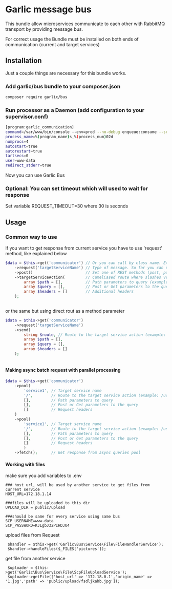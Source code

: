 # Garlic message bus

This bundle allow microservices communicate to each other with RabbitMQ transport by providing message bus.

For correct usage the Bundle must be installed on both ends of communication (current and target services)

## Installation

Just a couple things are necessary for this bundle works. 

### Add garlic/bus bundle to your composer.json

```bash
composer require garlic/bus
```

### Run processor as a Daemon (add configuration to your supervisor.conf)

```bash
[program:garlic_communication]
command=/var/www/bin/console --env=prod --no-debug enqueue:consume --setup-broker
process_name=%(program_name)s_%(process_num)02d
numprocs=4
autostart=true
autorestart=true
tartsecs=0
user=www-data
redirect_stderr=true
```

Now you can use Garlic Bus

### Optional: You can set timeout which will used to wait for response

Set variable REQUEST_TIMEOUT=30 where 30 is seconds

## Usage

### Common way to use 

If you want to get response from current service you have to use 'request' method, like explained below

```php
$data = $this->get('communicator') // Or you can call by class name. Example: $this->get(GarlicBus:class)
    ->request('targetServiceName') // Type of message. So far you can use ->request() or ->command() methods. Command provide mesage type that not need response. 
    ->post()                       // Set one of REST methods (post, put, delete). Bu default set GET 
    ->targetServiceAction(         // CamelCased route where slashes vere changed to upper letter by magic (example: getUser will changed to /get/user)
        array $path = [],          // Path parameters to query (example: ['user' => 1])
        array $query = [],         // Post or Get parameters to the query
        array $headers = []        // Additional headers
    );
    
```
or the same but using direct rout as a method parameter
```php
$data = $this->get('communicator')
    ->request('targetServiceName')
    ->send(
        string $route, // Route to the target service action (example: /user/get)
        array $path = [], 
        array $query = [],
        array $headers = [] 
    );
    
```

#### Making async batch request with parallel processing

```php
$data = $this->get('communicator')
    ->pool(
        'service1', // Target service name
        '/',        // Route to the target service action (example: /user/get)
        [],         // Path parameters to query
        [],         // Post or Get parameters to the query
        []          // Request headers
    )
    ->pool(
        'service1', // Target service name
        '/',        // Route to the target service action (example: /user/get)
        [],         // Path parameters to query
        [],         // Post or Get parameters to the query
        []          // Request headers
        )
    ->fetch();      // Get response from async queries pool
```

#### Working with files
make sure you add variables to .env
```
### host url, will be used by another service to get files from current service
HOST_URL=172.18.1.14

###files will be uploaded to this dir
UPLOAD_DIR = public/upload

###should be same for every service using same bus
SCP_USERNAME=www-data
SCP_PASSWORD=KJLgbJ32PIHDJU4
```
upload files from Request
```
 $handler = $this->get('Garlic\Bus\Service\File\FileHandlerService');
 $handler->handleFiles($_FILES['pictures']);
```
get file from another service
```
 $uploader = $this->get('Garlic\Bus\Service\File\ScpFileUploadService');
 $uploader->getFile(['host_url' => '172.18.0.1','origin_name' => '1.jpg','path' => 'public/upload/fsdljkahb.jpg']);
```